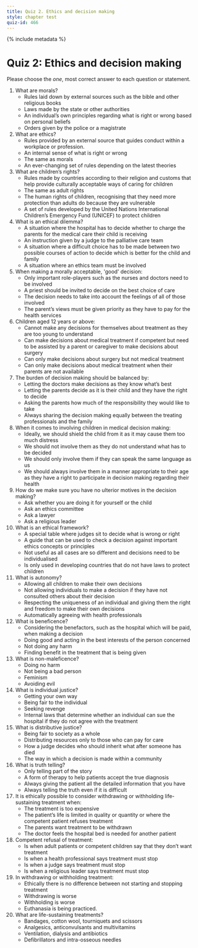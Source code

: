 ```yaml
---
title: Quiz 2. Ethics and decision making
style: chapter test
quiz-id: 466
---
```


{% include metadata %}

# Quiz 2: Ethics and decision making

Please choose the *one*, most correct answer to each question or statement.

1. What are morals?
    - Rules laid down by external sources such as the bible and other religious books
    - Laws made by the state or other authorities
    + An individual’s own principles regarding what is right or wrong based on personal beliefs
    - Orders given by the police or a magistrate
2. What are ethics?
    + Rules provided by an external source that guides conduct within a workplace or profession.
    - An internal sense of what is right or wrong
    - The same as morals
    - An ever-changing set of rules depending on the latest theories
3. What are children’s rights?
    - Rules made by countries according to their religion and customs that help provide culturally acceptable ways of caring for children
    - The same as adult rights
    + The human rights of children, recognising that they need more protection than adults do because they are vulnerable
    - A set of rules developed by the United Nations International Children’s Emergency Fund (UNICEF) to protect children
4. What is an ethical dilemma?
    - A situation where the hospital has to decide whether to charge the parents for the medical care their child is receiving
    - An instruction given by a judge to the palliative care team
    + A situation where a difficult choice has to be made between two possible courses of action to decide which is better for the child and family
    - A situation where an ethics team must be involved
5. When making a morally acceptable, 'good' decision:
    - Only important role-players such as the nurses and doctors need to be involved
    - A priest should be invited to decide on the best choice of care
    + The decision needs to take into account the feelings of all of those involved
    - The parent’s views must be given priority as they have to pay for the health services
6. Children aged 12 years or above:
    - Cannot make any decisions for themselves about treatment as they are too young to understand
    + Can make decisions about medical treatment if competent but need to be assisted by a parent or caregiver to make decisions about surgery
    - Can only make decisions about surgery but not medical treatment
    - Can only make decisions about medical treatment when their parents are not available
7. The burden of decision making should be balanced by:
    - Letting the doctors make decisions as they know what’s best
    - Letting the parents decide as it is their child and they have the right to decide
    + Asking the parents how much of the responsibility they would like to take
    - Always sharing the decision making equally between the treating professionals and the family
8. When it comes to involving children in medical decision making:
    - Ideally, we should shield the child from it as it may cause them too much distress
    - We should not involve them as they do not understand what has to be decided
    - We should only involve them if they can speak the same language as us
    + We should always involve them in a manner appropriate to their age as they have a right to participate in decision making regarding their health
9. How do we make sure you have no ulterior motives in the decision making?
    + Ask whether you are doing it for yourself or the child
    - Ask an ethics committee
    - Ask a lawyer
    - Ask a religious leader
10. What is an ethical framework?
    - A special table where judges sit to decide what is wrong or right
    + A guide that can be used to check a decision against important ethics concepts or principles
    - Not useful as all cases are so different and decisions need to be individualised
    - Is only used in developing countries that do not have laws to protect children
11. What is autonomy?
    - Allowing all children to make their own decisions
    - Not allowing individuals to make a decision if they have not consulted others about their decision
    + Respecting the uniqueness of an individual and giving them the right and freedom to make their own decisions
    - Automatically agreeing with health professionals
12. What is beneficence?
    - Considering the benefactors, such as the hospital which will be paid, when making a decision
    + Doing good and acting in the best interests of the person concerned
    - Not doing any harm
    - Finding benefit in the treatment that is being given
13. What is non-maleficence?
    + Doing no harm
    - Not being a bad person
    - Feminism
    - Avoiding evil
14. What is individual justice?
    - Getting your own way
    + Being fair to the individual
    - Seeking revenge
    - Internal laws that determine whether an individual can sue the hospital if they do not agree with the treatment
15. What is distributive justice?
    + Being fair to society as a whole
    - Distributing resources only to those who can pay for care
    - How a judge decides who should inherit what after someone has died
    - The way in which a decision is made within a community
16. What is truth telling?
    - Only telling part of the story
    - A form of therapy to help patients accept the true diagnosis
    - Always giving the patient all the detailed information that you have
    + Always telling the truth even if it is difficult
17. It is ethically possible to consider withdrawing or withholding life-sustaining treatment when:
    - The treatment is too expensive
    + The patient’s life is limited in quality or quantity or where the competent patient refuses treatment
    - The parents want treatment to be withdrawn
    - The doctor feels the hospital bed is needed for another patient
18. Competent refusal of treatment:
    + Is when adult patients or competent children say that they don’t want treatment
    - Is when a health professional says treatment must stop
    - Is when a judge says treatment must stop
    - Is when a religious leader says treatment must stop
19. In withdrawing or withholding treatment:
    + Ethically there is no difference between not starting and stopping treatment
    - Withdrawing is worse
    - Withholding is worse
    - Euthanasia is being practiced.
20. What are life-sustaining treatments?
    - Bandages, cotton wool, tourniquets and scissors
    - Analgesics, anticonvulsants and multivitamins
    + Ventilation, dialysis and antibiotics
    - Defibrillators and intra-osseous needles

